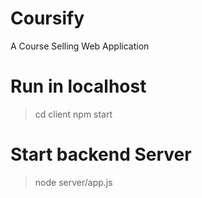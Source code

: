 # Coursify
A Course Selling Web Application

# Run in localhost
> cd client
> npm start

# Start backend Server
> node server/app.js
